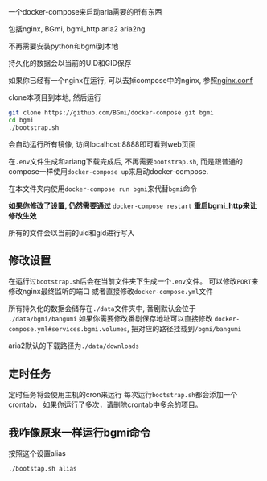 一个docker-compose来启动aria需要的所有东西

包括nginx, BGmi, bgmi_http aria2 aria2ng

不再需要安装python和bgmi到本地

持久化的数据会以当前的UID和GID保存

如果你已经有一个nginx在运行, 可以去掉compose中的nginx,
参照[nginx.conf](nginx/conf.d/nginx.conf)

clone本项目到本地, 然后运行

```bash
git clone https://github.com/BGmi/docker-compose.git bgmi
cd bgmi
./bootstrap.sh
```

会自动运行所有镜像, 访问localhost:8888即可看到web页面

在`.env`文件生成和ariang下载完成后, 不再需要`bootstrap.sh`,
而是跟普通的compose一样使用`docker-compose up`来启动docker-compose.

在本文件夹内使用`docker-compose run bgmi`来代替`bgmi`命令

**如果你修改了设置, 仍然需要通过** `docker-compose restart` **重启bgmi_http来让修改生效**

所有的文件会以当前的uid和gid进行写入

## 修改设置

在运行过`bootstrap.sh`后会在当前文件夹下生成一个`.env`文件。
可以修改`PORT`来修改nginx最终监听的端口
或者直接修改`docker-compose.yml`文件

所有持久化的数据会储存在`./data`文件夹中, 番剧默认会位于
`./data/bgmi/bangumi` 如果你需要修改番剧保存地址可以直接修改
`docker-compose.yml#services.bgmi.volumes`, 把对应的路径挂载到`/bgmi/bangumi`

aria2默认的下载路径为`./data/downloads`

## 定时任务

定时任务将会使用主机的cron来运行
每次运行`bootstrap.sh`都会添加一个crontab，
如果你运行了多次，请删除crontab中多余的项目。

## 我咋像原来一样运行bgmi命令

按照这个设置alias
```bash
./bootstap.sh alias
```
